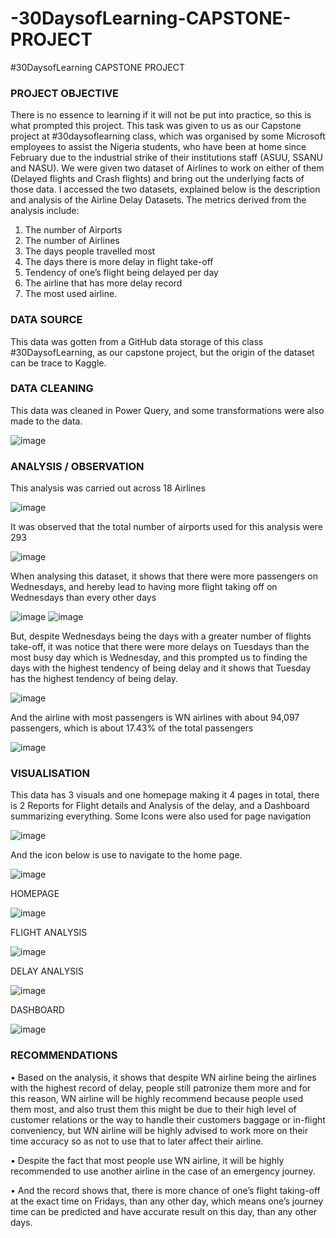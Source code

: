 # -30DaysofLearning-CAPSTONE-PROJECT
#30DaysofLearning CAPSTONE PROJECT

### PROJECT OBJECTIVE
There is no essence to learning if it will not be put into practice, so this is what prompted this project. This task was given to us as our Capstone project at #30daysoflearning class, which was organised by some Microsoft employees to assist the Nigeria students, who have been at home since February due to the industrial strike of their institutions staff (ASUU, SSANU and NASU).
We were given two dataset of Airlines to work on either of them (Delayed flights and Crash flights) and bring out the underlying facts of those data.
I accessed the two datasets, explained below is the description and analysis of the Airline Delay Datasets.
The metrics derived from the analysis include: 
1.	The number of Airports
2.	The number of Airlines
3.	The days people travelled most
4.	The days there is more delay in flight take-off
5.	Tendency of one’s flight being delayed per day
6.	The airline that has more delay record
7.	The most used airline.


### DATA SOURCE
This data was gotten from a GitHub data storage of this class #30DaysofLearning, as our capstone project, but the origin of the dataset can be trace to Kaggle.
### DATA CLEANING
This data was cleaned in Power Query, and some transformations were also made to the data.

![image](https://user-images.githubusercontent.com/106377378/179860056-dc57c65b-8f74-42a7-add9-8c6b805a940d.png)


### ANALYSIS / OBSERVATION
This analysis was carried out across 18 Airlines

![image](https://user-images.githubusercontent.com/106377378/179860106-ee52f5f1-51ec-44f5-b02f-66c2fec72707.png)

 
It was observed that the total number of airports used for this analysis were 293 

![image](https://user-images.githubusercontent.com/106377378/179860155-a068e77d-55bf-4e80-879d-be7734e0cc74.png)

 
When analysing this dataset, it shows that there were more passengers on Wednesdays, and hereby lead to having more flight taking off on Wednesdays than every other days

![image](https://user-images.githubusercontent.com/106377378/179860366-242a7aa3-9634-4a3e-acf5-1a12e9388588.png) ![image](https://user-images.githubusercontent.com/106377378/179860407-7130e1d8-0234-463d-9eb3-64be73dd2f7d.png)


   	
    
But, despite Wednesdays being the days with a greater number of flights take-off, it was notice that there were more delays on Tuesdays than the most busy day which is Wednesday, and this prompted us to finding the days with the highest tendency of being delay and it shows that Tuesday has the highest tendency of being delay.
 
 ![image](https://user-images.githubusercontent.com/106377378/179860502-d1e1e089-b2e8-44fa-9073-125227b412f9.png)


And the airline with most passengers is WN airlines with about 94,097 passengers, which is about 17.43% of the total passengers
 
 ![image](https://user-images.githubusercontent.com/106377378/179860568-e7fb53db-7514-4769-98b9-69bfc38efd64.png)

 


### VISUALISATION
This data has 3 visuals and one homepage making it 4 pages in total, there is  2 Reports for Flight details and Analysis of the delay, and a Dashboard summarizing everything. Some Icons were also used for page navigation 

 ![image](https://user-images.githubusercontent.com/106377378/179860729-dbe21968-61bc-48ea-bcb9-2a6ea7791c10.png)

 
And the icon below is use to navigate to the home page.

![image](https://user-images.githubusercontent.com/106377378/179860763-1cd0bb34-198e-4f10-901c-f4f904b098e6.png)

 
HOMEPAGE

 ![image](https://user-images.githubusercontent.com/106377378/179860844-9223998d-9b47-467f-b987-c0dfae83c911.png)


FLIGHT ANALYSIS
 
 ![image](https://user-images.githubusercontent.com/106377378/179860913-423f93fb-008c-497d-ad48-f5b1f4b16c25.png)


DELAY ANALYSIS
 
 ![image](https://user-images.githubusercontent.com/106377378/179860950-73a792fa-271d-47a7-958b-feaf42858ab2.png)

 
DASHBOARD
 
![image](https://user-images.githubusercontent.com/106377378/179860989-00a540ed-5e2b-466f-b6e1-b00fedea07ad.png)


### RECOMMENDATIONS
  •	Based on the analysis, it shows that despite WN airline being the airlines with the highest record of delay, people still patronize them more and for this reason, WN airline will be highly recommend because people used them most, and also trust them this might be due to their high level of customer relations or the way to handle their customers baggage or in-flight conveniency, but WN airline will be highly advised to work more on their time accuracy so as not to use that to later affect their airline.
  
•	Despite the fact that most people use  WN airline, it will be highly recommended to use another airline in the case of an emergency journey. 

•	And the record shows that, there is more chance of one’s flight taking-off at the exact time on Fridays, than any other day, which means one’s journey time can be predicted and have accurate result on this day, than any other days.
 
